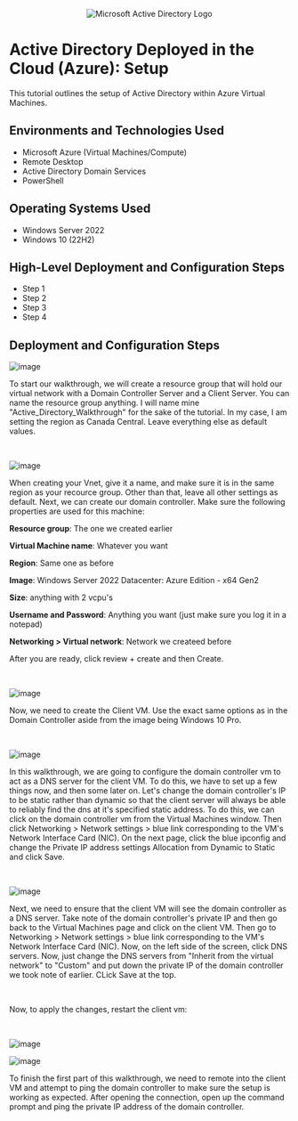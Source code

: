 <p align="center">
<img src="https://i.imgur.com/pU5A58S.png" alt="Microsoft Active Directory Logo"/>
</p>

<h1>Active Directory Deployed in the Cloud (Azure): Setup</h1>
This tutorial outlines the setup of Active Directory within Azure Virtual Machines.<br />


<h2>Environments and Technologies Used</h2>

- Microsoft Azure (Virtual Machines/Compute)
- Remote Desktop
- Active Directory Domain Services
- PowerShell

<h2>Operating Systems Used </h2>

- Windows Server 2022
- Windows 10 (22H2)

<h2>High-Level Deployment and Configuration Steps</h2>

- Step 1
- Step 2
- Step 3
- Step 4

<h2>Deployment and Configuration Steps</h2>

![image](https://github.com/user-attachments/assets/aa89f2bf-e166-4c60-b116-f98d482fa804)

<p>
To start our walkthrough, we will create a resource group that will hold our virtual network with a Domain Controller Server and a Client Server. You can name the resource group anything. I will name mine "Active_Directory_Walkthrough" for the sake of the tutorial. In my case, I am setting the region as Canada Central. Leave everything else as default values.
</p>
<br />

![image](https://github.com/user-attachments/assets/4035f787-0d2d-4eb5-bf60-328e266e709c)

<p>
When creating your Vnet, give it a name, and make sure it is in the same region as your recource group. Other than that, leave all other settings as default. Next, we can create our domain controller. Make sure the following properties are used for this machine:

**Resource group**: The one we created earlier

**Virtual Machine name**: Whatever you want

**Region**: Same one as before

**Image**: Windows Server 2022 Datacenter: Azure Edition - x64 Gen2

**Size**: anything with 2 vcpu's

**Username and Password**: Anything you want (just make sure you log it in a notepad)

**Networking > Virtual network**: Network we createed before

After you are ready, click review + create and then Create.
</p>
<br />

![image](https://github.com/user-attachments/assets/a30f4ac2-bd7a-4733-bd82-14bd6ddb43c7)

<p>
Now, we need to create the Client VM. Use the exact same options as in the Domain Controller aside from the image being Windows 10 Pro.
</p>
<br />

![image](https://github.com/user-attachments/assets/2b884234-117f-4d17-9269-c62c0b3769ab)

<p>
In this walkthrough, we are going to configure the domain controller vm to act as a DNS server for the client VM. To do this, we have to set up a few things now, and then some later on. Let's change the domain controller's IP to be static rather than dynamic so that the client server will always be able to reliably find the dns at it's specified static address. To do this, we can click on the domain controller vm from the Virtual Machines window. Then click Networking > Network settings > blue link corresponding to the VM's Network Interface Card (NIC). On the next page, click the blue ipconfig and change the Private IP address settings Allocation from Dynamic to Static and click Save.
</p>
<br />

![image](https://github.com/user-attachments/assets/130c389d-5e8a-4bf9-b177-22d9f2bb651a)

<p>
Next, we need to ensure that the client VM will see the domain controller as a DNS server. Take note of the domain controller's private IP and then go back to the Virtual Machines page and click on the client VM. Then go to Networking > Network settings > blue link corresponding to the VM's Network Interface Card (NIC). Now, on the left side of the screen, click DNS servers. Now, just change the DNS servers from "Inherit from the virtual network" to "Custom" and put down the private IP of the domain controller we took note of earlier. CLick Save at the top.
</p>
<br />

<p>
Now, to apply the changes, restart the client vm:
</p>
<br />

![image](https://github.com/user-attachments/assets/5dcf37ee-3259-4bf9-9249-b3d0d975f704)

![image](https://github.com/user-attachments/assets/ba3dbb06-76b4-41b0-8b19-f8c11dd1d9b0)

<p>
To finish the first part of this walkthrough, we need to remote into the client VM and attempt to ping the domain controller to make sure the setup is working as expected. After opening the connection, open up the command prompt and ping the private IP address of the domain controller.
</p>
<br />



